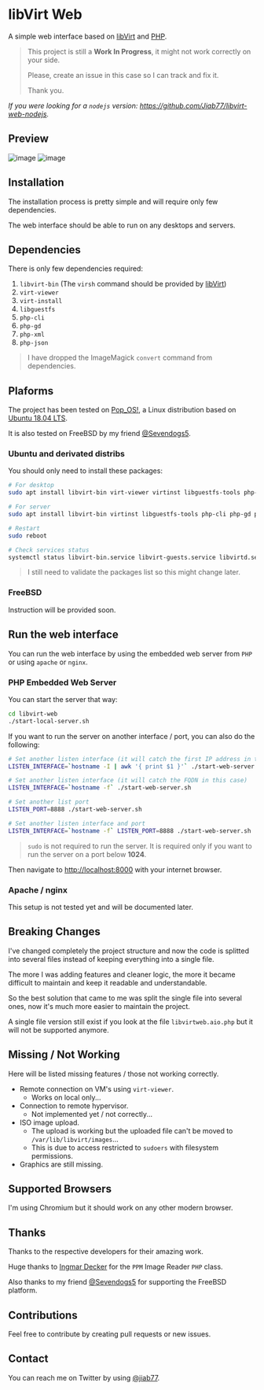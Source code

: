 # libVirt Web

A simple web interface based on [libVirt](https://libvirt.org/) and [PHP](https://www.php.net/).

> This project is still a **Work In Progress**, it might not work correctly on your side.
>
> Please, create an issue in this case so I can track and fix it.
>
> Thank you.

_If you were looking for a `nodejs` version: <https://github.com/Jiab77/libvirt-web-nodejs>._

## Preview

![image](https://user-images.githubusercontent.com/9881407/66279294-ed9eb480-e8b0-11e9-8382-c6fa65313ee0.png)
![image](https://user-images.githubusercontent.com/9881407/66279362-4b330100-e8b1-11e9-9b65-b78164269978.png)

## Installation

The installation process is pretty simple and will require only few dependencies.

The web interface should be able to run on any desktops and servers.

## Dependencies

There is only few dependencies required:

1. `libvirt-bin` (The `virsh` command should be provided by [libVirt](https://libvirt.org/))
2. `virt-viewer`
3. `virt-install`
4. `libguestfs`
5. `php-cli`
6. `php-gd`
7. `php-xml`
8. `php-json`

> I have dropped the ImageMagick `convert` command from dependencies.

## Plaforms

The project has been tested on [Pop_OS!](https://system76.com/pop), a Linux distribution based on [Ubuntu 18.04 LTS](https://wiki.ubuntu.com/BionicBeaver/ReleaseNotes).

It is also tested on FreeBSD by my friend [@Sevendogs5](https://twitter.com/Sevendogs5).

### Ubuntu and derivated distribs

You should only need to install these packages:

```bash
# For desktop
sudo apt install libvirt-bin virt-viewer virtinst libguestfs-tools php-cli php-gd php-xml php-json

# For server
sudo apt install libvirt-bin virtinst libguestfs-tools php-cli php-gd php-xml php-json

# Restart
sudo reboot

# Check services status
systemctl status libvirt-bin.service libvirt-guests.service libvirtd.service -l
```

> I still need to validate the packages list so this might change later.

### FreeBSD

Instruction will be provided soon.

## Run the web interface

You can run the web interface by using the embedded web server from `PHP` or using `apache` or `nginx`.

### PHP Embedded Web Server

You can start the server that way:

```bash
cd libvirt-web
./start-local-server.sh
```

If you want to run the server on another interface / port, you can also do the following:

```bash
# Set another listen interface (it will catch the first IP address in this case)
LISTEN_INTERFACE=`hostname -I | awk '{ print $1 }'` ./start-web-server.sh

# Set another listen interface (it will catch the FQDN in this case)
LISTEN_INTERFACE=`hostname -f` ./start-web-server.sh

# Set another list port
LISTEN_PORT=8888 ./start-web-server.sh

# Set another listen interface and port
LISTEN_INTERFACE=`hostname -f` LISTEN_PORT=8888 ./start-web-server.sh
```

> `sudo` is not required to run the server. It is required only if you want to run the server on a port below **1024**.

Then navigate to [http://localhost:8000](http://localhost:8000) with your internet browser.

### Apache / nginx

This setup is not tested yet and will be documented later.

## Breaking Changes

I've changed completely the project structure and now the code is splitted into several files instead of keeping everything into a single file.

The more I was adding features and cleaner logic, the more it became difficult to maintain and keep it readable and understandable.

So the best solution that came to me was split the single file into several ones, now it's much more easier to maintain the project.

A single file version still exist if you look at the file `libvirtweb.aio.php` but it will not be supported anymore.

## Missing / Not Working

Here will be listed missing features / those not working correctly.

* Remote connection on VM's using `virt-viewer`.
  * Works on local only...
* Connection to remote hypervisor.
  * Not implemented yet / not correctly...
* ISO image upload.
  * The upload is working but the uploaded file can't be moved to `/var/lib/libvirt/images`...
  * This is due to access restricted to `sudoers` with filesystem permissions.
* Graphics are still missing.

## Supported Browsers

I'm using Chromium but it should work on any other modern browser.

## Thanks

Thanks to the respective developers for their amazing work.

Huge thanks to [Ingmar Decker](http://www.webdecker.de) for the `PPM` Image Reader `PHP` class.

Also thanks to my friend [@Sevendogs5](https://twitter.com/Sevendogs5) for supporting the FreeBSD platform.

## Contributions

Feel free to contribute by creating pull requests or new issues.

## Contact

You can reach me on Twitter by using [@jiab77](https://twitter.com/jiab77).
